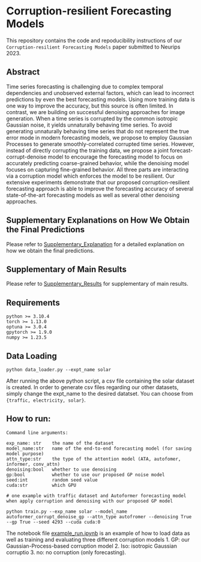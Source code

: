 # Corruption-resilient Forecasting Models

This repository contains the code and repoducibility instructions of our ```Corruption-resilient Forecasting Models``` paper submitted to Neurips 2023.

## Abstract 

Time series forecasting is challenging due to complex temporal dependencies and unobserved external factors, which can lead to incorrect predictions by even the best forecasting models. Using more training data is one way to improve the accuracy, but this source is often limited. In contrast, we are building on successful denoising approaches for image generation. When a time series is corrupted by the common isotropic Gaussian noise, it yields unnaturally behaving time series. To avoid generating unnaturally behaving time series that do not represent the true error mode in modern forecasting models, we propose to employ Gaussian Processes to generate smoothly-correlated corrupted time series. However, instead of directly corrupting the training data, we propose a joint forecast-corrupt-denoise model to encourage the forecasting model to focus on accurately predicting coarse-grained behavior, while the denoising model focuses on capturing fine-grained behavior. All three parts are interacting via a corruption model which enforces the model to be resilient.
Our extensive experiments demonstrate that our proposed corruption-resilient forecasting approach is able to improve the forecasting accuracy of several state-of-the-art forecasting models as well as several other denoising approaches. 

## Supplementary Explanations on How We Obtain the Final Predictions

Please refer to [Supplementary_Explanation](https://github.com/SepKfr/Corruption-resilient-Forecasting-Models/blob/master/Supplementary_Explanation.pdf) for a detailed explanation on how we obtain the final predictions.

## Supplementary of Main Results

Please refer to [Supplementary_Results](https://github.com/SepKfr/Corruption-resilient-Forecasting-Models/blob/master/Supplementary_Results.pdf) for supplementary of main results. 

## Requirements

```
python >= 3.10.4
torch >= 1.13.0
optuna >= 3.0.4
gpytorch >= 1.9.0
numpy >= 1.23.5
```

## Data Loading 

```
python data_loader.py --expt_name solar
```

After running the above python script, a csv file containing the solar dataset is created. In order to generate csv files regarding our other datasets, simply change the expt_name to the desired datatset. You can choose from ```{traffic, electricity, solar}```.

## How to run:
```
Command line arguments:

exp_name: str    the name of the dataset
model_name:str   name of the end-to-end forecasting model (for saving model purpose)
attn_type:str    the type of the attention model (ATA, autofomer, informer, conv_attn)
denoising:bool   whether to use denoising
gp:bool          whether to use our proposed GP noise model 
seed:int         random seed value
cuda:str         which GPU

# one example with traffic dataset and Autoformer forecasting model when apply corruption and denoising with our proposed GP model 

python train.py --exp_name solar --model_name autoformer_corrupt_denoise_gp --attn_type autofromer --denoising True --gp True --seed 4293 --cuda cuda:0
```

The notebook file [example_run.ipynb](https://github.com/SepKfr/Corruption-resilient-Forecasting-Models/blob/master/example_run.ipynb) is an example of how to load data as well as training and evaluating three different corruption models 1. GP: our Gaussian-Process-based corruption model 2. Iso: isotropic Gaussian corruptio 3. no: no corruption (only forecasting).

## 
